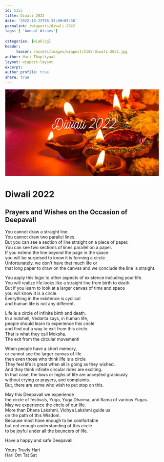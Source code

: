 ```yaml
--- 
id: 5155 
title: Diwali 2022
date: '2022-10-23T08:33:00+05:30'
permalink: /wiaposts/diwali-2022
tags: [ 'Annual Wishes']

categories: [wiablog] 
header:
     teaser: /assets/images/wiapost/5155-Diwali-2022.jpg
author: Hari Thapliyaal 
layout: wiapost-layout
excerpt:  
author_profile: true 
share: true 
---
```


![Diwali 2022](/assets/images/wiapost/5155-Diwali-2022.jpg)        
     
# Diwali 2022    
    
## Prayers and Wishes on the Occasion of Deepavali   
   
You cannot draw a straight line.  
You cannot draw two parallel lines.  
But you can see a section of line straight on a piece of paper.  
You can see two sections of lines parallel on a paper.  
If you extend the line beyond the page in the space  
you will be surprised to know it is forming a circle.  
Unfortunately, we don't have that much life or  
that long paper to draw on the canvas and we conclude the line is straight.  

You apply this logic to other aspects of existence including your life.  
You will realize life looks like a straight line from birth to death.  
But if you learn to look at a larger canvas of time and space  
you will know it is a circle.  
Everything in the existence is cyclical  
and human life is not any different.  

Life is a circle of infinite birth and death.  
In a nutshell, Vedanta says, in human life,  
people should learn to experience this circle  
and find out a way to exit from this circle.  
That is what they call Moksha.  
The exit from the circular movement!  

When people have a short memory,  
or cannot see the larger canvas of life  
then even those who think life is a circle  
They feel life is great when all is going as they wished.  
And they think infinite circular rides are exciting.  
In that case, the lows or highs of life are accepted graciously  
without crying or prayers, and complaints.  
But, there are some who wish to put stop on this.  

May this Deepavali we experience  
the circle of festivals, Yuga, Yuga Dharma, and Rama of various Yugas.  
May we experience the circle of our life.  
More than Dhana Lakshmi, Vidhya Lakshmi guide us  
on the path of this Wisdom.  
Because most have enough to be comfortable  
but not enough understanding of this circle  
to be joyful under all the bouncers of life.  

Have a happy and safe Deepavali.  

Yours Truely Hari  
Hari Om Tat Sat  

